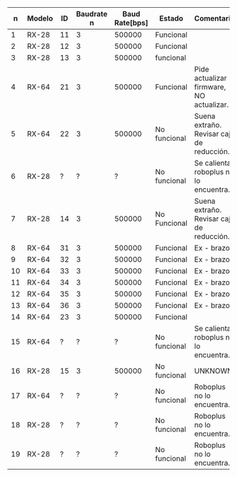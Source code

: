 
|n |Modelo|ID|Baudrate n|Baud Rate[bps]|Estado      |Comentario                               |
|--|------|--|----------|--------------|------------|-----------------------------------------|
|1 |RX-28 |11|3         |500000        |Funcional   |                                         |
|2 |RX-28 |12|3         |500000        |Funcional   |                                         |
|3 |RX-28 |13|3         |500000        |funcional   |                                         |
|4 |RX-64 |21|3         |500000        |Funcional   |Pide actualizar firmware, NO actualizar. |
|5 |RX-64 |22|3         |500000        |No funcional|Suena extraño. Revisar caja de reducción.|
|6 |RX-28 |? |?         |?             |No funcional|Se calienta, roboplus no lo encuentra.   |
|7 |RX-28 |14|3         |500000        |No Funcional|Suena extraño. Revisar caja de reducción.|
|8 |RX-64 |31|3         |500000        |Funcional   |Ex - brazo                               |
|9 |RX-64 |32|3         |500000        |Funcional   |Ex - brazo                               |
|10|RX-64 |33|3         |500000        |Funcional   |Ex - brazo                               |
|11|RX-64 |34|3         |500000        |Funcional   |Ex - brazo                               |
|12|RX-64 |35|3         |500000        |Funcional   |Ex - brazo                               |
|13|RX-64 |36|3         |500000        |Funcional   |Ex - brazo                               |
|14|RX-64 |23|3         |500000        |Funcional   |                                         |
|15|RX-64 |? |?         |?             |No funcional|Se calienta, roboplus no lo encuentra.   |
|16|RX-28 |15|3         |500000        |No funcional|UNKNOWN                                  |
|17|RX-64 |? |?         |?             |No funcional|Roboplus no lo encuentra.                |
|18|RX-28 |? |?         |?             |No funcional|Roboplus no lo encuentra.                |
|19|RX-28 |? |?         |?             |No funcional|Roboplus no lo encuentra.                |
